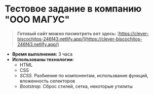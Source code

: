 # Тестовое задание в компанию "ООО МАГУС"

> **Готовый сайт можно посмотреть вот здесь:** [https://clever-biscochitos-246f43.netlify.app/](https://clever-biscochitos-246f43.netlify.app/)
> 
- **Время выполнения:** 3 часа
- **Использованы технологии:**
    - HTML
    - CSS
    - *SCSS.* Разбиение по компонентам, использвание функций, вложенность селекторов
    - *Bootstrap*. Сброс стилей, сетка, некоторые утилиты

